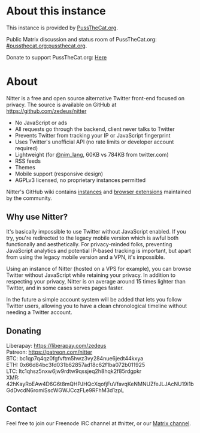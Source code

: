 # About this instance

This instance is provided by [PussTheCat.org](https://pussthecat.org).

Public Matrix discussion and status room of PussTheCat.org: [#pussthecat.org:pussthecat.org](https://matrix.to/#/#pussthecat.org:pussthecat.org).

Donate to support PussTheCat.org: [Here](https://pussthecat.org/donate/)

# About

Nitter is a free and open source alternative Twitter front-end focused on
privacy. The source is available on GitHub at <https://github.com/zedeus/nitter>

* No JavaScript or ads
* All requests go through the backend, client never talks to Twitter
* Prevents Twitter from tracking your IP or JavaScript fingerprint
* Uses Twitter's unofficial API (no rate limits or developer account required)
* Lightweight (for [@nim_lang](/nim_lang), 60KB vs 784KB from twitter.com)
* RSS feeds
* Themes
* Mobile support (responsive design)
* AGPLv3 licensed, no proprietary instances permitted

Nitter's GitHub wiki contains
[instances](https://github.com/zedeus/nitter/wiki/Instances) and
[browser extensions](https://github.com/zedeus/nitter/wiki/Extensions)
maintained by the community.

## Why use Nitter?

It's basically impossible to use Twitter without JavaScript enabled. If you try,
you're redirected to the legacy mobile version which is awful both functionally
and aesthetically. For privacy-minded folks, preventing JavaScript analytics and
potential IP-based tracking is important, but apart from using the legacy mobile
version and a VPN, it's impossible.

Using an instance of Nitter (hosted on a VPS for example), you can browse
Twitter without JavaScript while retaining your privacy. In addition to
respecting your privacy, Nitter is on average around 15 times lighter than
Twitter, and in some cases serves pages faster.

In the future a simple account system will be added that lets you follow Twitter
users, allowing you to have a clean chronological timeline without needing a
Twitter account.

## Donating

Liberapay: <https://liberapay.com/zedeus> \
Patreon: <https://patreon.com/nitter> \
BTC: bc1qp7q4qz0fgfvftm5hwz3vy284nue6jedt44kxya \
ETH: 0x66d84bc3fd031b62857ad18c62f1ba072b011925 \
LTC: ltc1qhsz5nxw6jw9rdtw9qssjeq2h8hqk2f85rdgpkr \
XMR: 42hKayRoEAw4D6G6t8mQHPJHQcXqofjFuVfavqKeNMNUZfeJLJAcNU19i1bGdDvcdN6romiSscWGWJCczFLe9RFhM3d1zpL

## Contact

Feel free to join our Freenode IRC channel at #nitter, or our
[Matrix channel](https://matrix.to/#/#nitter:matrix.org).
